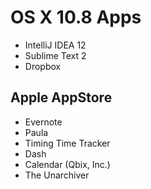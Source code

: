 # OS X 10.8 Apps

* IntelliJ IDEA 12
* Sublime Text 2
* Dropbox

## Apple AppStore
* Evernote
* Paula
* Timing Time Tracker
* Dash
* Calendar (Qbix, Inc.)
* The Unarchiver